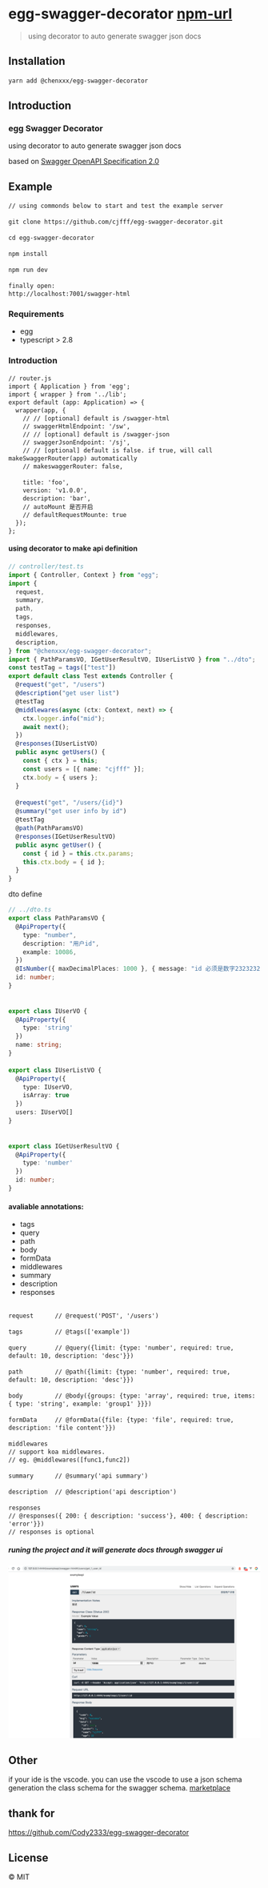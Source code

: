 # egg-swagger-decorator [npm-url](https://www.npmjs.com/package/egg-swagger-decorator)
> using decorator to auto generate swagger json docs

## Installation


```bash
yarn add @chenxxx/egg-swagger-decorator
```

## Introduction

### egg Swagger Decorator

using decorator to auto generate swagger json docs

based on [Swagger OpenAPI Specification 2.0](https://github.com/OAI/OpenAPI-Specification/blob/master/versions/2.0.md)

## Example

```
// using commonds below to start and test the example server

git clone https://github.com/cjfff/egg-swagger-decorator.git

cd egg-swagger-decorator

npm install

npm run dev

finally open:
http://localhost:7001/swagger-html

```

### Requirements

- egg
- typescript > 2.8

### Introduction

```
// router.js
import { Application } from 'egg';
import { wrapper } from '../lib';
export default (app: Application) => {
  wrapper(app, {
    // // [optional] default is /swagger-html
    // swaggerHtmlEndpoint: '/sw',
    // // [optional] default is /swagger-json
    // swaggerJsonEndpoint: '/sj',
    // // [optional] default is false. if true, will call makeSwaggerRouter(app) automatically
    // makeswaggerRouter: false,

    title: 'foo',
    version: 'v1.0.0',
    description: 'bar',
    // autoMount 是否开启
    // defaultRequestMounte: true
  });
};

```

#### using decorator to make api definition

```ts
// controller/test.ts
import { Controller, Context } from "egg";
import {
  request,
  summary,
  path,
  tags,
  responses,
  middlewares,
  description,
} from "@chenxxx/egg-swagger-decorator";
import { PathParamsVO, IGetUserResultVO, IUserListVO } from "../dto";
const testTag = tags(["test"])
export default class Test extends Controller {
  @request("get", "/users")
  @description("get user list")
  @testTag
  @middlewares(async (ctx: Context, next) => {
    ctx.logger.info("mid");
    await next();
  })
  @responses(IUserListVO)
  public async getUsers() {
    const { ctx } = this;
    const users = [{ name: "cjfff" }];
    ctx.body = { users };
  }

  @request("get", "/users/{id}")
  @summary("get user info by id")
  @testTag
  @path(PathParamsVO)
  @responses(IGetUserResultVO)
  public async getUser() {
    const { id } = this.ctx.params;
    this.ctx.body = { id };
  }
}

```

dto define
```ts
// ../dto.ts
export class PathParamsVO {
  @ApiProperty({
    type: "number",
    description: "用户id",
    example: 10086,
  })
  @IsNumber({ maxDecimalPlaces: 1000 }, { message: "id 必须是数字2323232" })
  id: number;
}


export class IUserVO {
  @ApiProperty({
    type: 'string'
  })
  name: string;
}

export class IUserListVO {
  @ApiProperty({
    type: IUserVO,
    isArray: true
  })
  users: IUserVO[]
}


export class IGetUserResultVO {
  @ApiProperty({
    type: 'number'
  })
  id: number;
}
```

#### avaliable annotations:

- tags         
- query
- path
- body
- formData
- middlewares
- summary
- description
- responses

```

request      // @request('POST', '/users')

tags         // @tags(['example'])

query        // @query({limit: {type: 'number', required: true, default: 10, description: 'desc'}})

path         // @path({limit: {type: 'number', required: true, default: 10, description: 'desc'}})

body         // @body({groups: {type: 'array', required: true, items: { type: 'string', example: 'group1' }}})

formData     // @formData({file: {type: 'file', required: true, description: 'file content'}})

middlewares  
// support koa middlewares. 
// eg. @middlewares([func1,func2])

summary      // @summary('api summary')

description  // @description('api description')

responses 
// @responses({ 200: { description: 'success'}, 400: { description: 'error'}})
// responses is optional
```

##### runing the project and it will generate docs through swagger ui

![image.png](https://raw.githubusercontent.com/cjfff/egg-swagger-decorator/master/image/example.png)


## Other
if your ide is the vscode. you can use the vscode to use a json schema generation the class schema for the swagger schema. [marketplace](https://marketplace.visualstudio.com/items?itemName=cjfff.json2class)


[npm-url]: https://npmjs.org/package/@chenxxx/egg-swagger-decorator

## thank for
https://github.com/Cody2333/egg-swagger-decorator


## License

 © MIT
